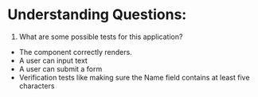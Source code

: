# Understanding Questions:
1. What are some possible tests for this application?
* The component correctly renders.
* A user can input text
* A user can submit a form
* Verification tests like making sure the Name field contains at least five characters